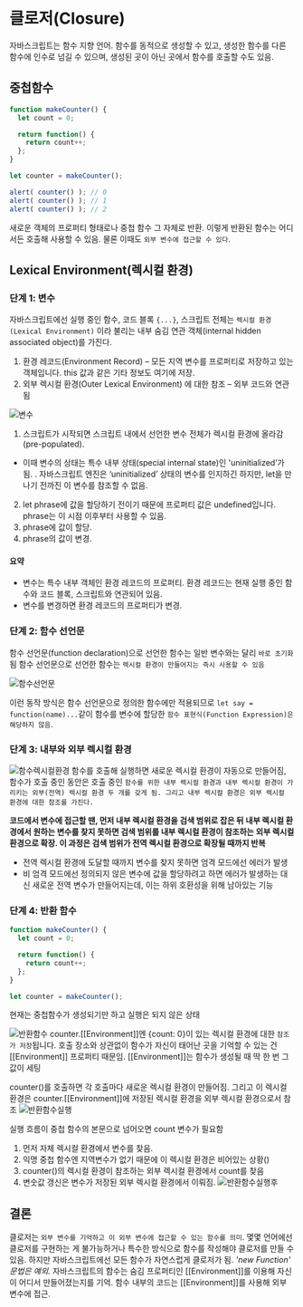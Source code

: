 # 클로저(Closure)

자바스크립트는 함수 지향 언어. 함수를 동적으로 생성할 수 있고, 생성한 함수를 다른 함수에 인수로 넘길 수 있으며, 생성된 곳이 아닌 곳에서 함수를 호출할 수도 있음.

## 중첩함수

```js
function makeCounter() {
  let count = 0;

  return function() {
    return count++;
  };
}

let counter = makeCounter();

alert( counter() ); // 0
alert( counter() ); // 1
alert( counter() ); // 2
```
 새로운 객체의 프로퍼티 형태로나 중첩 함수 그 자체로 반환. 이렇게 반환된 함수는 어디서든 호출해 사용할 수 있음. 물론 이때도 `외부 변수에 접근할 수 있다`.

 ## Lexical Environment(렉시컬 환경)

 ### 단계 1: 변수
 자바스크립트에선 실행 중인 함수, 코드 블록 `{...}`, 스크립트 전체는 `렉시컬 환경(Lexical Environment)` 이라 불리는 내부 숨김 연관 객체(internal hidden associated object)를 가진다.

 1. 환경 레코드(Environment Record) – 모든 지역 변수를 프로퍼티로 저장하고 있는 객체입니다. this 값과 같은 기타 정보도 여기에 저장.
 2. 외부 렉시컬 환경(Outer Lexical Environment) 에 대한 참조 – 외부 코드와 연관됨

![변수](https://ko.javascript.info/article/closure/closure-variable-phrase.svg)

1. 스크립트가 시작되면 스크립트 내에서 선언한 변수 전체가 렉시컬 환경에 올라감(pre-populated).
 - 이때 변수의 상태는 특수 내부 상태(special internal state)인 'uninitialized’가 됨. . 자바스크립트 엔진은 ‘uninitialized’ 상태의 변수를 인지하긴 하지만, let을 만나기 전까진 이 변수를 참조할 수 없음.
2. let phrase에 값을 할당하기 전이기 때문에 프로퍼티 값은 undefined입니다. phrase는 이 시점 이후부터 사용할 수 있음.
3. phrase에 값이 할당.
4. phrase의 값이 변경.

#### 요약
- 변수는 특수 내부 객체인 환경 레코드의 프로퍼티. 환경 레코드는 현재 실행 중인 함수와 코드 블록, 스크립트와 연관되어 있음.
- 변수를 변경하면 환경 레코드의 프로퍼티가 변경.

### 단계 2: 함수 선언문
함수 선언문(function declaration)으로 선언한 함수는 일반 변수와는 달리 `바로 초기화`됨
함수 선언문으로 선언한 함수는 `렉시컬 환경이 만들어지는 즉시 사용할 수 있음`

![함수선언문](https://ko.javascript.info/article/closure/closure-function-declaration.svg)

이런 동작 방식은 함수 선언문으로 정의한 함수에만 적용되므로 `let say = function(name)...`같이 함수를 변수에 할당한 `함수 표현식(Function Expression)은 해당하지 않음`.

### 단계 3: 내부와 외부 렉시컬 환경

![함수렉시컬환경](https://ko.javascript.info/article/closure/lexical-environment-simple-lookup.svg)
함수를 호출해 실행하면 새로운 렉시컬 환경이 자동으로 만들어짐, 함수가 호출 중인 동안은 호출 중인 `함수를 위한 내부 렉시컬 환경과 내부 렉시컬 환경이 가리키는 외부(전역) 렉시컬 환경 두 개를 갖게 됨. 그리고 내부 렉시컬 환경은 외부 렉시컬 환경에 대한 참조를 가진다.`

**코드에서 변수에 접근할 땐, 먼저 내부 렉시컬 환경을 검색 범위로 잡은 뒤 내부 렉시컬 환경에서 원하는 변수를 찾지 못하면 검색 범위를 내부 렉시컬 환경이 참조하는 외부 렉시컬 환경으로 확장. 이 과정은 검색 범위가 전역 렉시컬 환경으로 확장될 때까지 반복**

- 전역 렉시컬 환경에 도달할 때까지 변수를 찾지 못하면 엄격 모드에선 에러가 발생
- 비 엄격 모드에선 정의되지 않은 변수에 값을 할당하려고 하면 에러가 발생하는 대신 새로운 전역 변수가 만들어지는데, 이는 하위 호환성을 위해 남아있는 기능

### 단계 4: 반환 함수
```js
function makeCounter() {
  let count = 0;

  return function() {
    return count++;
  };
}

let counter = makeCounter();
```
현재는 중첩함수가 생성되기만 하고 실행은 되지 않은 상태

![반환함수](https://ko.javascript.info/article/closure/closure-makecounter-environment.svg)
counter.[[Environment]]엔 {count: 0}이 있는 렉시컬 환경에 대한 `참조가 저장`됩니다. 호출 장소와 상관없이 함수가 자신이 태어난 곳을 기억할 수 있는 건 [[Environment]] 프로퍼티 때문임. [[Environment]]는 함수가 생성될 때 딱 한 번 그 값이 세팅

counter()를 호출하면 각 호출마다 새로운 렉시컬 환경이 만들어짐. 그리고 이 렉시컬 환경은 counter.[[Environment]]에 저장된 렉시컬 환경을 외부 렉시컬 환경으로서 참조
![반환함수실행](https://ko.javascript.info/article/closure/closure-makecounter-nested-call.svg)

실행 흐름이 중첩 함수의 본문으로 넘어오면 count 변수가 필요함
1. 먼저 자체 렉시컬 환경에서 변수를 찾음. 
2. 익명 중첩 함수엔 지역변수가 없기 때문에 이 렉시컬 환경은 비어있는 상황(<empty>)
3. counter()의 렉시컬 환경이 참조하는 외부 렉시컬 환경에서 count를 찾음
4. 변숫값 갱신은 변수가 저장된 외부 렉시컬 환경에서 이뤄짐.
![반환함수실행후](https://ko.javascript.info/article/closure/closure-makecounter-nested-call-2.svg)

## 결론

클로저는 `외부 변수를 기억하고 이 외부 변수에 접근할 수 있는 함수를 의미`. 몇몇 언어에선 클로저를 구현하는 게 불가능하거나 특수한 방식으로 함수를 작성해야 클로저를 만들 수 있음. 하지만 자바스크립트에선 모든 함수가 자연스럽게 클로저가 됨. *'new Function' 문법은 예외.*
자바스크립트의 함수는 숨김 프로퍼티인 [[Environment]]를 이용해 자신이 어디서 만들어졌는지를 기억. 함수 내부의 코드는 [[Environment]]를 사용해 외부 변수에 접근.
